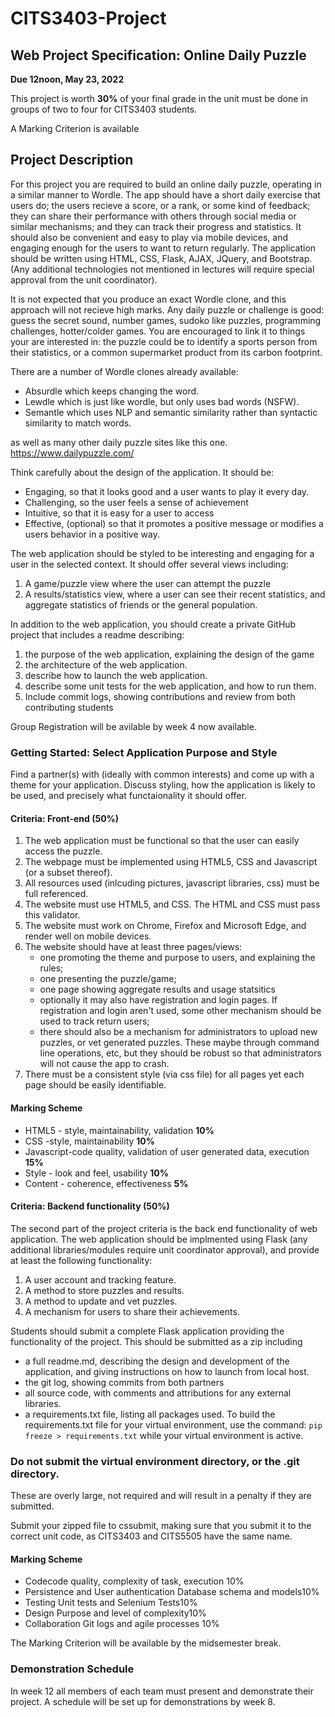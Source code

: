# CITS3403-Project

## Web Project Specification: Online Daily Puzzle

**Due 12noon, May 23, 2022**

This project is worth **30%** of your final grade in the unit must be done in groups of two to four for CITS3403 students.

A Marking Criterion is available

## Project Description

For this project you are required to build an online daily puzzle, operating in a similar manner to Wordle. The app should have a short daily exercise that users do; the users recieve a score, or a rank, or some kind of feedback; they can share their performance with others through social media or similar mechanisms; and they can track their progress and statistics. It should also be convenient and easy to play via mobile devices, and engaging enough for the users to want to return regularly. The application should be written using HTML, CSS, Flask, AJAX, JQuery, and Bootstrap. (Any additional technologies not mentioned in lectures will require special approval from the unit coordinator).

It is not expected that you produce an exact Wordle clone, and this approach will not recieve high marks. Any daily puzzle or challenge is good: guess the secret sound, number games, sudoko like puzzles, programming challenges, hotter/colder games. You are encouraged to link it to things your are interested in: the puzzle could be to identify a sports person from their statistics, or a common supermarket product from its carbon footprint.

There are a number of Wordle clones already available:
- Absurdle which keeps changing the word.
- Lewdle which is just like wordle, but only uses bad words (NSFW).
- Semantle which uses NLP and semantic similarity rather than syntactic similarity to match words.

as well as many other daily puzzle sites like this one. https://www.dailypuzzle.com/

Think carefully about the design of the application. It should be:

- Engaging, so that it looks good and a user wants to play it every day.
- Challenging, so the user feels a sense of achievement
- Intuitive, so that it is easy for a user to access
- Effective, (optional) so that it promotes a positive message or modifies a users behavior in a positive way.

The web application should be styled to be interesting and engaging for a user in the selected context. It should offer several views including:

1. A game/puzzle view where the user can attempt the puzzle
2. A results/statistics view, where a user can see their recent statistics, and aggregate statistics of friends or the general population.

In addition to the web application, you should create a private GitHub project that includes a readme describing:

1. the purpose of the web application, explaining the design of the game
2. the architecture of the web application.
3. describe how to launch the web application.
4. describe some unit tests for the web application, and how to run them.
5. Include commit logs, showing contributions and review from both contributing students

Group Registration will be avilable by week 4 now available.

### Getting Started: Select Application Purpose and Style

Find a partner(s) with (ideally with common interests) and come up with a theme for your application. Discuss styling, how the application is likely to be used, and precisely what functaionality it should offer.

#### **Criteria: Front-end (50%)**

1. The web application must be functional so that the user can easily access the puzzle.
2. The webpage must be implemented using HTML5, CSS and Javascript (or a subset thereof).
3. All resources used (inlcuding pictures, javascript libraries, css) must be full referenced.
4. The website must use HTML5, and CSS. The HTML and CSS must pass this validator.
5. The website must work on Chrome, Firefox and Microsoft Edge, and render well on mobile devices.
6. The website should have at least three pages/views:
    - one promoting the theme and purpose to users, and explaining the rules;
    - one presenting the puzzle/game;
    - one page showing aggregate results and usage statsitics
    - optionally it may also have registration and login pages. If registration and login aren't used, some other mechanism should be used to track return users;
    - there should also be a mechanism for administrators to upload new puzzles, or vet generated puzzles. These maybe through command line operations, etc, but they should be robust so that administrators will not cause the app to crash. 
7. There must be a consistent style (via css file) for all pages yet each page should be easily identifiable.

#### **Marking Scheme**

- HTML5 - style, maintainability, validation **10%**
- CSS -style, maintainability **10%**
- Javascript-code quality, validation of user generated data, execution **15%**
- Style - look and feel, usability **10%**
- Content - coherence, effectiveness **5%**

#### **Criteria: Backend functionality (50%)**

The second part of the project criteria is the back end functionality of web application. The web application should be implmented using Flask (any additional libraries/modules require unit coordinator approval), and provide at least the following functionality:

1. A user account and tracking feature.
2. A method to store puzzles and results.
3. A method to update and vet puzzles.
4. A mechanism for users to share their achievements.

Students should submit a complete Flask application providing the functionality of the project. This should be submitted as a zip including

- a full readme.md, describing the design and development of the application, and giving instructions on how to launch from local host.
- the git log, showing commits from both partners
- all source code, with comments and attributions for any external libraries.
- a requirements.txt file, listing all packages used. To build the requirements.txt file for your virtual environment, use the command: `pip freeze > requirements.txt` while your virtual environment is active.

### **Do not** submit the virtual environment directory, or the .git directory. 
These are overly large, not required and will result in a penalty if they are submitted.

Submit your zipped file to cssubmit, making sure that you submit it to the correct unit code, as CITS3403 and CITS5505 have the same name.

#### **Marking Scheme**

- Codecode quality, complexity of task, execution 10%
- Persistence and User authentication Database schema and models10%
- Testing Unit tests and Selenium Tests10%
- Design Purpose and level of complexity10%
- Collaboration Git logs and agile processes 10%

The Marking Criterion will be available by the midsemester break.
### Demonstration Schedule
In week 12 all members of each team must present and demonstrate their project. A schedule will be set up for demonstrations by week 8. 
